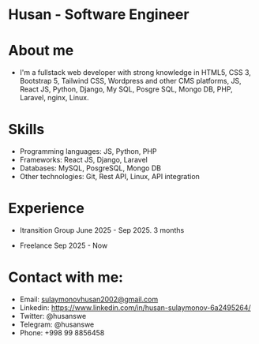 # Husan - Software Engineer 

# About me 
- I'm a fullstack web developer with strong knowledge in HTML5, CSS 3, Bootstrap 5, Tailwind CSS, Wordpress and other CMS platforms, JS, React JS, Python, Django, My SQL, Posgre SQL, Mongo DB, PHP, Laravel, nginx, Linux.


# Skills 
- Programming languages: JS, Python, PHP
- Frameworks: React JS, Django, Laravel
- Databases: MySQL, PosgreSQL, Mongo DB
- Other technologies: Git, Rest API, Linux, API integration


# Experience 
- Itransition Group
June 2025 - Sep 2025. 3 months

- Freelance 
Sep 2025 - Now


# Contact with me: 
- Email: sulaymonovhusan2002@gmail.com
- Linkedin: https://www.linkedin.com/in/husan-sulaymonov-6a2495264/
- Twitter: @husanswe
- Telegram: @husanswe
- Phone: +998 99 8856458

